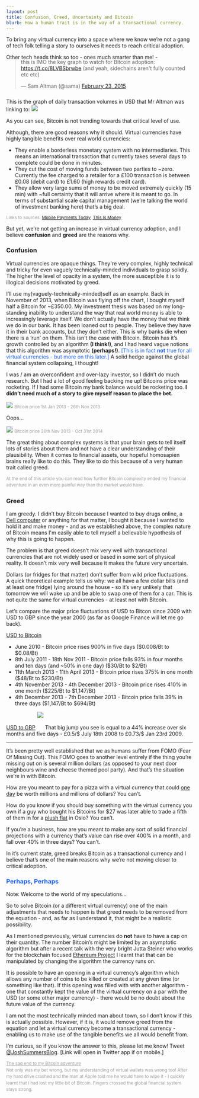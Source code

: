 ```yaml
---
layout: post
title: Confusion, Greed, Uncertainty and Bitcoin
blurb: How a human trait is in the way of a transactional currency.
---
```


To bring any virtual currency into a space where we know we’re not a gang of tech folk telling a story to ourselves it needs to reach critical adoption.  

Other tech heads think so too - ones much smarter than me! -
<div style="margin-top: -18px; margin-bottom: 25px;">
<blockquote class="twitter-tweet" lang="en"><p>this is IMO the key graph to watch for Bitcoin adoption: <a href="https://t.co/8LVBSbrwbe">https://t.co/8LVBSbrwbe</a> (and yeah, sidechains aren&#39;t fully counted etc etc)</p>&mdash; Sam Altman (@sama) <a href="https://twitter.com/sama/status/569948188829831169">February 23, 2015</a></blockquote>
<script async src="//platform.twitter.com/widgets.js" charset="utf-8"></script>
</div>

This is the graph of daily transaction volumes in USD that Mr Altman was linking to:
<img src="/images/bitcoinvolume.png" style="border:1px solid #dedede;">

As you can see, Bitcoin is not trending towards that critical level of use. 

Although, there are good reasons why it should. Virtual currencies have highly tangible benefits over real world currencies:

* They enable a borderless monetary system with no intermediaries. This means an international transaction that currently takes several days to complete could be done in minutes.
* They cut the cost of moving funds between two parties to ~zero. Currently the fee charged to a retailer for a £100 transaction is between £0.08 (debit card) to £1.60 (high rewards credit card).
* They allow very large sums of money to be moved extremely quickly (15 min) with ~full certainty that it will arrive where it is meant to go. In terms of substantial scale capital management (we’re talking the world of investment banking here) that’s a big deal.

<small style="color: #9a9a9a">Links to sources: <a href="http://www.mobilepaymentstoday.com/articles/futureofpayments-bitcoin-has-advantages-over-traditional-banking-services/" target="_blank">Mobile Payments Today</a>, <a href="http://www.thisismoney.co.uk/money/cardsloans/article-2363930/Why-pay-use-credit-debit-card.html" target="_blank">This Is Money</a></small>

But yet, we’re not getting an increase in virtual currency adoption, and I believe <span style="font-weight:bold">confusion</span> and <span style="font-weight:bold">greed</span> are the reasons why.

<h3>Confusion</h3>

Virtual currencies are opaque things. They're very complex, highly technical and tricky for even vaguely technically-minded individuals to grasp solidly. The higher the level of opacity in a system, the more susceptible it is to illogical decisions motivated by greed.

I’ll use my(vaguely-technically-minded)self as an example. Back in November of 2013, when Bitcoin was flying off the chart, I bought myself half a Bitcoin for ~£350.00. My investment thesis was based on my long-standing inability to understand the way that real world money is able to increasingly leverage itself. We don’t actually have the money that we think we do in our bank. It has been loaned out to people. They believe they have it in their bank accounts, but they don’t either. This is why banks die when there is a ‘run’ on them. This isn't the case with Bitcoin. Bitcoin has it’s growth controlled by an algorithm <span style="font-weight:bold">(I think!)</span>, and I had heard vague notions that this algorithm was asymptotic <span style="font-weight:bold">(perhaps!)</span>. <span style="color:#1D62F0">[This is in fact <span style="font-weight:bold">not</span> true for all virtual currencies - but more on this later.]</span> A solid hedge against the global financial system collapsing, I thought! 

I was / am an overconfident and over-lazy investor, so I didn’t do much research. But I had a lot of good feeling backing me up! Bitcoins price was rocketing. If I had some Bitcoin my bank balance would be rocketing too. <span style="font-weight:bold">I didn’t need much of a story to give myself reason to place the bet.</span>

<img src="/images/jannovbitcoin.png" style="border:1px solid #dedede;">
<small style="color: #9a9a9a">Bitcoin price 1st Jan 2013 - 26th Nov 2013</small>

Oops...

<img src="/images/novoctbitcoin.png" style="border:1px solid #dedede;"> 
<small style="color: #9a9a9a">Bitcoin price 26th Nov 2013 - Oct 31st 2014</small>

The great thing about complex systems is that your brain gets to tell itself lots of stories about them and not have a clear understanding of their plausibility. When it comes to financial assets, our hopeful homosapien brains really like to do this. They like to do this because of a very human trait called greed.

<small style="color: #9a9a9a; line-height: 1.5em;">At the end of this article you can read how further Bitcoin complexity ended my financial adventure in an even more painful way than the market would have.</small>

<h3>Greed</h3>

I am greedy. I didn’t buy Bitcoin because I wanted to buy drugs online, a <a href="http://www.dell.com/learn/us/en/uscorp1/campaigns/bitcoin-marketing" target="_blank">Dell computer</a> or anything for that matter, I bought it because I wanted to hold it and make money - and as we established above, the complex nature of Bitcoin means I'm easily able to tell myself a believable hypothesis of why this is going to happen.

The problem is that greed doesn’t mix very well with transactional currencies that are not widely used or based in some sort of physical reality. It doesn’t mix very well because it makes the future very uncertain. 

Dollars (or fridges for that matter) don’t suffer from wild price fluctuations. A quick theoretical example tells us why: we all have a few dollar bills (and at least one fridge) lying around the house - so it’s very unlikely that tomorrow we will wake up and be able to swap one of them for a car. This is not quite the same for virtual currencies - at least not with Bitcoin. 

Let’s compare the major price fluctuations of USD to Bitcon since 2009 with USD to GBP since the year 2000 (as far as Google Finance will let me go back).

<u>USD to Bitcoin</u><br>

* June 2010 - Bitcoin price rises 900% in five days ($0.008/Bt to $0.08/Bt)
* 8th July 2011 - 18th Nov 2011 - Bitcoin price falls 93% in four months and ten days (and ~50% in one day) ($30/Bt to $2/Bt)
* 11th March 2013 - 11th April 2013 -  Bitcoin price rises 375% in one month ($48/Bt to $230/Bt)
* 4th November 2013 - 4th December 2013 - Bitcoin price rises 410% in one month ($225/Bt to $1,147/Bt)
* 4th December 2013 - 7th December 2013 - Bitcoin price falls 39% in three days ($1,147/Bt to $694/Bt)


<u>USD to GBP</u>
<img src="/images/usdtogbp.png" style="border:1px solid #dedede; margin-bottom:30px;">
That big jump you see is equal to a 44% increase over six months and five days - £0.5/$ July 18th 2008 to £0.73/$ Jan 23rd 2009.

***

It’s been pretty well established that we as humans suffer from FOMO (Fear Of Missing Out). This FOMO goes to another level entirely if the thing you’re missing out on is several million dollars (as opposed to your next door neighbours wine and cheese themed pool party). And that’s the situation we’re in with Bitcoin. 

How are you meant to pay for a pizza with a virtual currency that could <a href="http://www.forbes.com/sites/ericmack/2013/12/23/the-bitcoin-pizza-purchase-thats-worth-7-million-today/" target="_blank">one day</a> be worth millions and millions of dollars? You can’t. 

How do you know if you should buy something with the virtual currency you own if a guy who bought his Bitcoins for $27 was later able to trade a fifth of them in for a <a href="http://www.theguardian.com/technology/2013/oct/29/bitcoin-forgotten-currency-norway-oslo-home" target="_blank">plush flat</a> in Oslo? You can’t. 

If you’re a business, how are you meant to make any sort of solid financial projections with a currency that’s value can rise over 400% in a month, and fall over 40% in three days? You can’t.

In it’s current state, greed breaks Bitcoin as a transactional currency and I believe that’s one of the main reasons why we’re not moving closer to critical adoption. 

<h3 style="color:#1D62F0">Perhaps, Perhaps</h3>

Note: Welcome to the world of my speculations...

So to solve Bitcoin (or a different virtual currency) one of the main adjustments that needs to happen is that greed needs to be removed from the equation - and, as far as I understand it, that might be a realistic possibility.

As I mentioned previously, virtual currencies do <span style="font-weight:bold">not</span> have to have a cap on their quantity. The number Bitcoin’s might be limited by an asymptotic algorithm but after a recent talk with the very bright Jutta Steiner who works for the blockchain focused <a href="https://ethereum.org/"  target="_blank">Ethereum Project</a> I learnt that that can be manipulated by changing the algorithm the currency runs on. 

It is possible to have an opening in a virtual currency’s algorithm which allows any number of coins to be killed or created at any given time (or something like that). If this opening was filled with with another algorithm - one that constantly kept the value of the virtual currency on a par with the USD (or some other major currency) - there would be no doubt about the future value of the currency. 

I am not the most technically minded man about town, so I don’t know if this is actually possible. However, if it is, it would remove greed from the equation and let a virtual currency become a transactional currency - enabling us to make use of the tangible benefits we all would benefit from.

I’m curious, so if you know the answer to this, please let me know! Tweet <a href="http://deeplink.me/twitter.com/joshsummersblog">@JoshSummersBlog</a>. [Link will open in Twitter app if on mobile.]

<small style="color: #9a9a9a; line-height: 1.5em;">
<u>The sad end to my Bitcoin adventure</u><br>
Not only was my bet wrong, but my understanding of virtual wallets was wrong too! After my hard drive crashed and the man at Apple told me he would have to wipe it - I quickly learnt that I had lost my little bit of Bitcoin. Fingers crossed the global financial system stays strong.
</small>